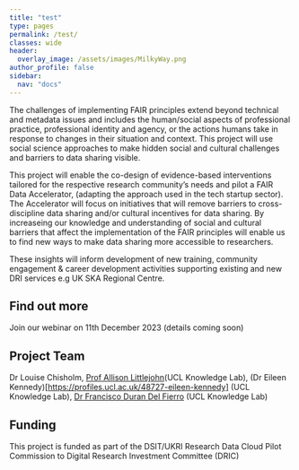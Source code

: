 ```yaml
---
title: "test"
type: pages
permalink: /test/
classes: wide
header:
  overlay_image: /assets/images/MilkyWay.png
author_profile: false
sidebar: 
  nav: "docs"
---
```


The challenges of implementing FAIR principles extend beyond technical and metadata issues and includes the human/social aspects of professional practice, professional identity and agency, or the actions humans take in response to changes in their situation and context.  This project will use social science approaches to make hidden social and cultural challenges and barriers to data sharing visible.

This project will enable the co-design of evidence-based interventions tailored for the respective research community’s needs and pilot a FAIR Data Accelerator, (adapting the approach used in the tech startup sector). The Accelerator will focus on initiatives that will remove barriers to cross-discipline data sharing and/or cultural incentives for data sharing. By increaseing our knowledge and understanding of social and cultural barriers that affect the implementation of the FAIR principles will enable us to find new ways to make data sharing more accessible to researchers. 

These insights will inform development of new training, community engagement & career development activities supporting existing and new DRI services e.g UK SKA Regional Centre.
## Find out more
Join our webinar on 11th December 2023 (details coming soon)

## Project Team
Dr Louise Chisholm, [Prof Allison Littlejohn]([https://profiles.ucl.ac.uk/76327-allison-littlejohn])(UCL Knowledge Lab), (Dr Eileen Kennedy)[https://profiles.ucl.ac.uk/48727-eileen-kennedy] (UCL Knowledge Lab), [Dr Francisco Duran Del Fierro](https://profiles.ucl.ac.uk/69380-francisco-duran-del-fierro) (UCL Knowledge Lab) 

## Funding
This project is funded as part of the DSIT/UKRI Research Data Cloud Pilot Commission to Digital Research Investment Committee (DRIC)
